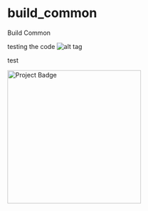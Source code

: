 # build_common
Build Common



testing the code
![alt tag](https://s3.amazonaws.com/jenkins-github-badge/build-common/master/icon)

test

<img src="https://ci.appveyor.com/api/projects/status/32r7s2skrgm9ubva?svg=true" alt="Project Badge" width="300">